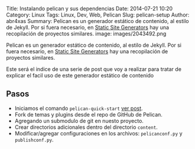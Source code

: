 Title: Instalando pelican y sus dependencias
Date: 2014-07-21 10:20
Category: Linux
Tags: Linux, Dev, Web, Pelican
Slug: pelican-setup
Author: abr4xas
Summary: Pelican es un generador estático de contenido, al estilo de Jekyll. Por si fuera necesario, en [Static Site Generators](http://staticsitegenerators.net/) hay una recopilación de proyectos similares.
image: images/2043492.png

Pelican es un generador estático de contenido, al estilo de Jekyll. Por si fuera necesario, en [Static Site Generators](http://staticsitegenerators.net/) hay una recopilación de proyectos similares.

Este será el indice de una serie de post que voy a realizar para tratar de explicar el facil uso de este generador estático de contenido

## Pasos

* Iniciamos el comando ```pelican-quick-start``` [ver post](http://blog.abr4xas.org/pelican-setup-virtualenv.html "Ver Post").
* Fork de temas y plugins desde el repo de GitHub de Pelican.
* Agregando un submodulo de git en nuesto proyecto.
* Crear directorios adicionales dentro del directorio ```content```.
* Modificar/agregar configuraciones en los archivos: ```pelicanconf.py``` y ```publishconf.py```.
